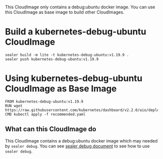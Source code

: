 This CloudImage only contains a debug:ubuntu docker image. You can use this CloudImage as base image to build other CloudImages.

# Build a kubernetes-debug-ubuntu CloudImage

```
sealer build -m lite -t kubernetes-debug-ubuntu:v1.19.9 .
sealer push kubernetes-debug-ubuntu:v1.19.9
```

# Using kubernetes-debug-ubuntu CloudImage as Base Image

```
FROM kubernetes-debug-ubuntu:v1.19.9
RUN wget https://raw.githubusercontent.com/kubernetes/dashboard/v2.2.0/aio/deploy/recommended.yaml
CMD kubectl apply -f recommended.yaml
```

## What can this CloudImage do

This CloudImage contains a debug:ubuntu docker image which may needed by `sealer debug`.  You can see  [sealer debug document](../../main/debug/README.md) to see how to use `sealer debug`.

